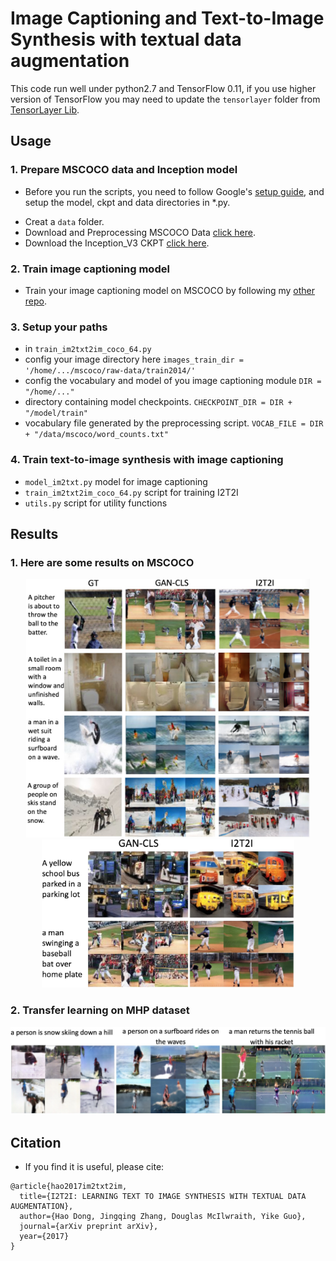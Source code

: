 # Image Captioning and Text-to-Image Synthesis with textual data augmentation

This code run well under python2.7 and TensorFlow 0.11, if you use higher version of TensorFlow you may need to update the `tensorlayer` folder from [TensorLayer Lib](https://github.com/zsdonghao/tensorlayer).

## Usage
### 1. Prepare MSCOCO data and Inception model
 * Before you run the scripts, you need to follow Google's [setup guide]((https://github.com/tensorflow/models/tree/master/im2txt)), and setup the model, ckpt and data directories in *.py.
- Creat a ``data`` folder.
- Download and Preprocessing MSCOCO Data [click here](https://github.com/tensorflow/models/tree/master/research/im2txt).
- Download the Inception_V3 CKPT [click here](https://github.com/tensorflow/models/tree/master/slim#Pretrained).

### 2. Train image captioning model
 * Train your image captioning model on MSCOCO by following my [other repo](https://github.com/zsdonghao/Image-Captioning).

### 3. Setup your paths
 * in `train_im2txt2im_coco_64.py` 
 * config your image directory here
`images_train_dir = '/home/.../mscoco/raw-data/train2014/'`
 * config the vocabulary and model of you image captioning module `DIR = "/home/..."`
 * directory containing model checkpoints.
`CHECKPOINT_DIR = DIR + "/model/train"`
 * vocabulary file generated by the preprocessing script.
`VOCAB_FILE = DIR + "/data/mscoco/word_counts.txt"`

### 4. Train text-to-image synthesis with image captioning
* `model_im2txt.py` model for image captioning
* `train_im2txt2im_coco_64.py` script for training I2T2I
* `utils.py` script for utility functions
 
## Results

### 1. Here are some results on MSCOCO

<div align="center">
	<img src="img/qualitative.jpeg" width="90%" height="30%"/>
</div>

<div align="center">
	<img src="img/result.jpeg" width="80%" height="30%"/>
</div>

### 2. Transfer learning on MHP dataset

<div align="center">
	<img src="img/transferlearning.jpeg" width="100%" height="30%"/>
</div>

## Citation
* If you find it is useful, please cite:

```
@article{hao2017im2txt2im,
  title={I2T2I: LEARNING TEXT TO IMAGE SYNTHESIS WITH TEXTUAL DATA AUGMENTATION},
  author={Hao Dong, Jingqing Zhang, Douglas McIlwraith, Yike Guo},
  journal={arXiv preprint arXiv},
  year={2017}
}
```
